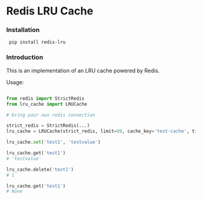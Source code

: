 # Redis LRU Cache

### Installation
``` pip install redis-lru```

### Introduction
This is an implementation of an LRU cache powered by Redis.

Usage:

```python

from redis import StrictRedis
from lru_cache import LRUCache

# bring your own redis connection

strict_redis = StrictRedis(...)
lru_cache = LRUCache(strict_redis, limit=99, cache_key='test-cache', timeout=3600)

lru_cache.set('test1', 'testvalue')

lru_cache.get('test1')
# 'testvalue'

lru_cache.delete('test1')
# 1

lru_cache.get('test1')
# None

```